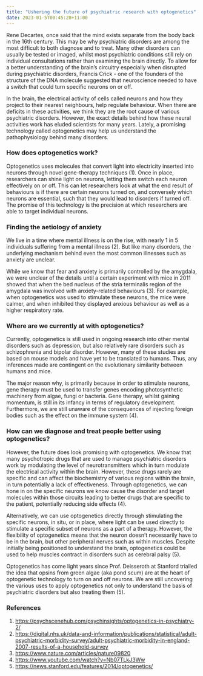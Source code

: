 ```yaml
---
title: "Ushering the future of psychiatric research with optogenetics"
date: 2023-01-5T00:45:28+11:00
---
```



Rene Decartes, once said that the mind exists separate from the body back in the 16th century. This may be why psychiatric disorders are among the most difficult to both diagnose and to treat. Many other disorders can usually be tested or imaged, whilst most psychiatric conditions still rely on individual consultations rather than examining the brain directly. To allow for a better understanding of the brain’s circuitry especially when disrupted during psychiatric disorders, Francis Crick - one of the founders of the structure of the DNA molecule suggested that neuroscience needed to have a switch that could turn specific neurons on or off. 

In the brain, the electrical activity of cells called neurons and how they project to their nearest neighbours, help regulate behaviour. When there are deficits in these activities, we think they are the root cause of various psychiatric disorders. However, the exact details behind how these neural activities work has eluded scientists for many years. Lately, a promising technology called optogenetics may help us understand the pathophysiology behind many disorders. 

### How does optogenetics work?

Optogenetics uses molecules that convert light into electricity inserted into neurons through novel gene-therapy techniques (1). Once in place, researchers can shine light on neurons, letting them switch each neuron effectively on or off. This can let researchers look at what the end result of behaviours is if there are certain neurons turned on, and conversely which neurons are essential, such that they would lead to disorders if turned off. The promise of this technology is the precision at which researchers are able to target individual neurons.

### Finding the aetiology of anxiety 

We live in a time where mental illness is on the rise, with nearly 1 in 5 individuals suffering from a mental illness (2). But like many disorders, the underlying mechanism behind even the most common illnesses such as anxiety are unclear. 

While we know that fear and anxiety is primarily controlled by the amygdala, we were unclear of the details until a certain experiment with mice in 2011 showed that when the bed nucleus of the stria terminalis region of the amygdala was involved with anxiety-related behaviours (3). For example, when optogenetics was used to stimulate these neurons, the mice were calmer, and when inhibited they displayed anxious behaviour as well as a higher respiratory rate.

### Where are we currently at with optogenetics?


Currently, optogenetics is still used in ongoing research into other mental disorders such as depression, but also relatively rare disorders such as schizophrenia and bipolar disorder. However, many of these studies are based on mouse models and have yet to be translated to humans. Thus, any inferences made are contingent on the evolutionary similarity between humans and mice.

The major reason why, is primarily because in order to stimulate neurons, gene therapy must be used to transfer genes encoding photosynthetic machinery from algae, fungi or bacteria. Gene therapy, whilst gaining momentum, is still in its infancy in terms of regulatory development. Furthermore, we are still unaware of the consequences of injecting foreign bodies such as the effect on the immune system (4). 

### How can we diagnose and treat people better using optogenetics?

However, the future does look promising with optogenetics. We know that many psychotropic drugs that are used to manage psychiatric disorders work by modulating the level of neurotransmitters which in turn modulate the electrical activity within the brain. However, these drugs rarely are specific and can affect the biochemistry of various regions within the brain, in turn potentially a lack of effectiveness. Through optogenetics, we can hone in on the specific neurons we know cause the disorder and target molecules within those circuits leading to better drugs that are specific to the patient, potentially reducing side effects (4). 

Alternatively, we can use optogenetics directly through stimulating the specific neurons, in situ, or in place, where light can be used directly to stimulate a specific subset of neurons as a part of a therapy. However, the flexibility of optogenetics means that the neuron doesn’t necessarily have to be in the brain, but other peripheral nerves such as within muscles. Despite initially being positioned to understand the brain, optogenetics could be used to help muscles contract in disorders such as cerebral palsy (5).

Optogenetics has come light years since Prof. Deisseroth at Stanford trialled the idea that opsins from green algae (aka pond scum) are at the heart of optogenetic technology to turn on and off neurons. We are still uncovering the various uses to apply optogenetics not only to understand the basis of psychiatric disorders but also treating them (5). 


### References

1. https://psychscenehub.com/psychinsights/optogenetics-in-psychiatry-2/
2. https://digital.nhs.uk/data-and-information/publications/statistical/adult-psychiatric-morbidity-survey/adult-psychiatric-morbidity-in-england-2007-results-of-a-household-survey 
3. https://www.nature.com/articles/nature09820 
4. https://www.youtube.com/watch?v=Nb07TLkJ3Ww 
5. https://news.stanford.edu/features/2014/optogenetics/ 



